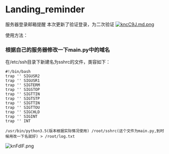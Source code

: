 # Landing_reminder
服务器登录邮箱提醒
本次更新了验证登录，为二次验证
[![kncC9J.md.png](https://s2.ax1x.com/2019/01/26/kncC9J.md.png)](https://imgchr.com/i/kncC9J)

使用方法：
### **根据自己的服务器修改一下main.py中的域名** ###
在/etc/ssh目录下新建名为sshrc的文件，类容如下：

```
#!/bin/bash
trap '' SIGUSR2
trap '' SIGUSR1
trap '' SIGTERM
trap '' SIGSTOP
trap '' SIGTTIN
trap '' SIGTSTP
trap '' SIGTTIN
trap '' SIGTTOU
trap '' SIGCHLD
trap '' SIGINT
trap '' INT

/usr/bin/python3.5(版本根据实际情况使用) /root/sshrc(这个文件为main.py,到时候用改一下名就好) > /root/log.txt
```

![knFdlF.png](https://s2.ax1x.com/2019/01/25/knFdlF.png)
